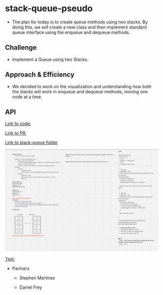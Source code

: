 
# stack-queue-pseudo

- The plan for today is to create queue methods using two stacks. By doing this, we will create a new class and then implement standard queue interface using the enqueue and dequeue methods.

## Challenge

- Implement a Queue using two Stacks.

## Approach & Efficiency

- We decided to work on the visualization and understanding how both the stacks will work in enqueue and dequeue methods, moving one node at a time.

## API
<!-- Description of each method publicly available to your Stack and Queue-->
[Link to code:](index.js)

[Link to PR:](https://github.com/Keelen-Fisher/data-structures-and-algorithms/pull/46)

[Link to stack-queue folder](https://github.com/Keelen-Fisher/data-structures-and-algorithms/blob/main/javascript/stack-queue/index.js)

![Wireframe](../../Images/stacks-queues-2stacks.png)

[Test:](https://github.com/Keelen-Fisher/data-structures-and-algorithms/blob/main/javascript/stack-queue/__tests__/stack-queue-pseudo.test.js)

- Partners

  - Stephen Martinez

  - Daniel Frey
